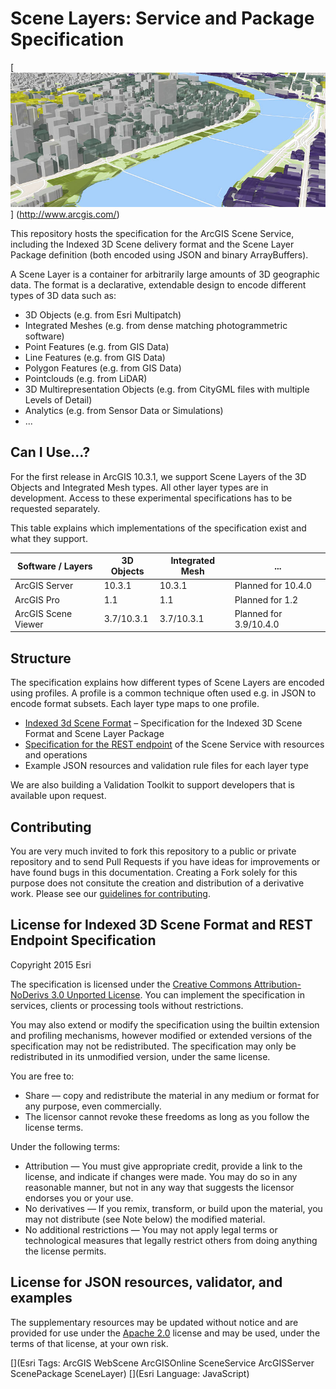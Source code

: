 Scene Layers: Service and Package Specification
===============================================

[![App](./teaser.jpg "Multiple Scene Services in a Web Viewer")] (http://www.arcgis.com/)

This repository hosts the specification for the ArcGIS Scene Service, including the Indexed 3D Scene delivery format and the Scene Layer Package definition (both encoded using JSON and binary ArrayBuffers). 

A Scene Layer is a container for arbitrarily large amounts of 3D geographic data. The format is a declarative, extendable design to encode different types of 3D data such as:

- 3D Objects (e.g. from Esri Multipatch)
- Integrated Meshes (e.g. from dense matching photogrammetric software)
- Point Features (e.g. from GIS Data)
- Line Features (e.g. from GIS Data)
- Polygon Features (e.g. from GIS Data)
- Pointclouds (e.g. from LiDAR)
- 3D Multirepresentation Objects (e.g. from CityGML files with multiple Levels of Detail)
- Analytics (e.g. from Sensor Data or Simulations)
- ...

## Can I Use...?

For the first release in ArcGIS 10.3.1, we support Scene Layers of the 3D Objects and Integrated Mesh types. All other layer types are in development. Access to these experimental specifications has to be requested separately.

This table explains which implementations of the specification exist and what they support.

Software / Layers     | 3D Objects | Integrated Mesh | ...
--------------------- | ---------- | --------------- | -----------
ArcGIS Server         | 10.3.1     | 10.3.1          | Planned for 10.4.0        
ArcGIS Pro            | 1.1        | 1.1             | Planned for 1.2           
ArcGIS Scene Viewer   | 3.7/10.3.1 | 3.7/10.3.1      | Planned for 3.9/10.4.0 

## Structure

The specification explains how different types of Scene Layers are encoded using profiles. A profile is a common technique often used e.g. in JSON to encode format subsets. Each layer type maps to one profile.

- [Indexed 3d Scene Format](./format/Indexed%203d%20Scene%20Format%20Specification.md) – Specification for the Indexed 3D Scene Format and Scene Layer Package
- [Specification for the REST endpoint](./service/SceneService.md) of the Scene Service with resources and operations
- Example JSON resources and validation rule files for each layer type

We are also building a Validation Toolkit to support developers that is available upon request.

## Contributing

You are very much invited to fork this repository to a public or private repository and to send Pull Requests if you have ideas for improvements or have found bugs in this documentation. Creating a Fork solely for this purpose 
does not consitute the creation and distribution of a derivative work. Please see our [guidelines for contributing](https://github.com/esri/contributing).

## License for Indexed 3D Scene Format and REST Endpoint Specification

Copyright 2015 Esri

The specification is licensed under the [Creative Commons Attribution-NoDerivs 3.0 Unported License](http://creativecommons.org/licenses/by-nd/3.0/). 
You can implement the specification in services, clients or processing tools without restrictions.

You may also extend or modify the specification using the builtin extension and profiling mechanisms, however modified or extended versions of the specification may not be redistributed. The specification may only be redistributed in its unmodified version, under the same license.

You are free to:

- Share — copy and redistribute the material in any medium or format for any purpose, even commercially.
- The licensor cannot revoke these freedoms as long as you follow the license terms.

Under the following terms:

- Attribution — You must give appropriate credit, provide a link to the license, and indicate if changes were made. You may do so in any reasonable manner, but not in any way that suggests the licensor endorses you or your use.
- No derivatives — If you remix, transform, or build upon the material, you may not distribute (see Note below) the modified material.
- No additional restrictions — You may not apply legal terms or technological measures that legally restrict others from doing anything the license permits.

## License for JSON resources, validator, and examples

The supplementary resources may be updated without notice and are provided for use under the [Apache 2.0](https://www.apache.org/licenses/LICENSE-2.0) license and may be used, under the terms of that license, at your own risk.

[](Esri Tags: ArcGIS WebScene ArcGISOnline SceneService ArcGISServer ScenePackage SceneLayer)
[](Esri Language: JavaScript)
